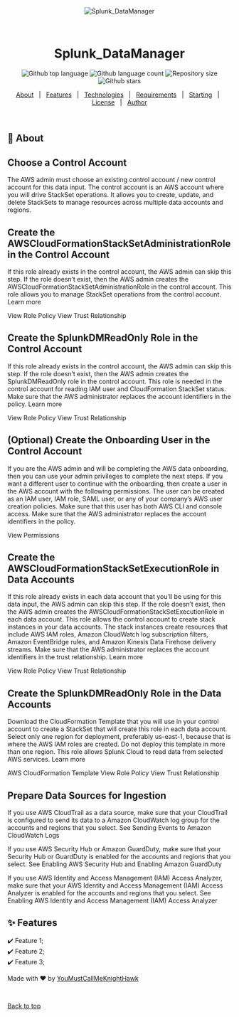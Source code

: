 <div align="center" id="top"> 
  <img src="img/workflow.png" alt="Splunk_DataManager" />

  &#xa0;

  <!-- <a href="https://splunk_datamanager.netlify.app">Demo</a> -->
</div>

<h1 align="center">Splunk_DataManager</h1>

<p align="center">
  <img alt="Github top language" src="https://img.shields.io/github/languages/top/stax-el-gato/splunk_datamanager?color=56BEB8">

  <img alt="Github language count" src="https://img.shields.io/github/languages/count/stax-el-gato/splunk_datamanager?color=56BEB8">

  <img alt="Repository size" src="https://img.shields.io/github/repo-size/stax-el-gato/splunk_datamanager?color=56BEB8">

  <!-- <img alt="License" src="https://img.shields.io/github/license/stax-el-gato/splunk_datamanager?color=56BEB8">

  <img alt="Github issues" src="https://img.shields.io/github/issues/stax-el-gato/splunk_datamanager?color=56BEB8">

  <img alt="Github forks" src="https://img.shields.io/github/forks/stax-el-gato/splunk_datamanager?color=56BEB8"> -->

  <img alt="Github stars" src="https://img.shields.io/github/stars/stax-el-gato/splunk_datamanager?color=56BEB8">
</p>

<!-- Status -->

<!-- <h4 align="center"> 
	🚧  Splunk_DataManager 🚀 Under construction...  🚧
</h4> 

<hr> -->

<p align="center">
  <a href="#dart-about">About</a> &#xa0; | &#xa0; 
  <a href="#sparkles-features">Features</a> &#xa0; | &#xa0;
  <a href="#rocket-technologies">Technologies</a> &#xa0; | &#xa0;
  <a href="#white_check_mark-requirements">Requirements</a> &#xa0; | &#xa0;
  <a href="#checkered_flag-starting">Starting</a> &#xa0; | &#xa0;
  <a href="#memo-license">License</a> &#xa0; | &#xa0;
  <a href="https://github.com/stax-el-gato" target="_blank">Author</a>
</p>

<br>

## :dart: About ##

## Choose a Control Account ##
The AWS admin must choose an existing control account / new control account for this data input. The control account is an AWS account where you will drive StackSet operations. It allows you to create, update, and delete StackSets to manage resources across multiple data accounts and regions.

## Create the AWSCloudFormationStackSetAdministrationRole in the Control Account ## 
If this role already exists in the control account, the AWS admin can skip this step. If the role doesn’t exist, then the AWS admin creates the AWSCloudFormationStackSetAdministrationRole in the control account. This role allows you to manage StackSet operations from the control account. Learn more

View Role Policy
View Trust Relationship


## Create the SplunkDMReadOnly Role in the Control Account ## 
If this role already exists in the control account, the AWS admin can skip this step. If the role doesn’t exist, then the AWS admin creates the SplunkDMReadOnly role in the control account. This role is needed in the control account for reading IAM user and CloudFormation StackSet status. Make sure that the AWS administrator replaces the account identifiers in the policy. Learn more

View Role Policy
View Trust Relationship


## (Optional) Create the Onboarding User in the Control Account ## 
If you are the AWS admin and will be completing the AWS data onboarding, then you can use your admin privileges to complete the next steps. If you want a different user to continue with the onboarding, then create a user in the AWS account with the following permissions. The user can be created as an IAM user, IAM role, SAML user, or any of your company’s AWS user creation policies. Make sure that this user has both AWS CLI and console access. Make sure that the AWS administrator replaces the account identifiers in the policy.

View Permissions


## Create the AWSCloudFormationStackSetExecutionRole in Data Accounts ## 
If this role already exists in each data account that you’ll be using for this data input, the AWS admin can skip this step. If the role doesn’t exist, then the AWS admin creates the AWSCloudFormationStackSetExecutionRole in each data account. This role allows the control account to create stack instances in your data accounts. The stack instances create resources that include AWS IAM roles, Amazon CloudWatch log subscription filters, Amazon EventBridge rules, and Amazon Kinesis Data Firehose delivery streams. Make sure that the AWS administrator replaces the account identifiers in the trust relationship. Learn more

View Role Policy
View Trust Relationship


## Create the SplunkDMReadOnly Role in the Data Accounts ##
Download the CloudFormation Template that you will use in your control account to create a StackSet that will create this role in each data account. Select only one region for deployment, preferably us-east-1, because that is where the AWS IAM roles are created. Do not deploy this template in more than one region. This role allows Splunk Cloud to read data from selected AWS services.  Learn more


AWS CloudFormation Template
View Role Policy
View Trust Relationship


## Prepare Data Sources for Ingestion ## 
If you use AWS CloudTrail as a data source, make sure that your CloudTrail is configured to send its data to a Amazon CloudWatch log group for the accounts and regions that you select. See Sending Events to Amazon CloudWatch Logs

If you use AWS Security Hub or Amazon GuardDuty, make sure that your Security Hub or GuardDuty is enabled for the accounts and regions that you select. See Enabling AWS Security Hub and Enabling Amazon GuardDuty

If you use AWS Identity and Access Management (IAM) Access Analyzer, make sure that your AWS Identity and Access Management (IAM) Access Analyzer is enabled for the accounts and regions that you select. See Enabling AWS Identity and Access Management (IAM) Access Analyzer
## :sparkles: Features ##

:heavy_check_mark: Feature 1;\
:heavy_check_mark: Feature 2;\
:heavy_check_mark: Feature 3;



Made with :heart: by <a href="https://github.com/stax-el-gato" target="_blank">YouMustCallMeKnightHawk</a>

&#xa0;

<a href="#top">Back to top</a>
